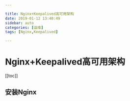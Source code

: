 ```yaml
---

title: Nginx+Keepalived高可用架构
date: 2019-01-12 13:40:49
sidebar: auto
categories: [运维]
tags: [Nginx,Keepalived]

---
```


# Nginx+Keepalived高可用架构
<BlogPostMeta/>

[[toc]]

## 安装Nginx
